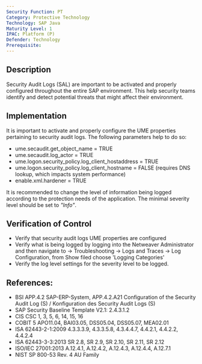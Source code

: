 ```yaml
---
Security Function: PT
Category: Protective Technology
Technology: SAP Java  
Maturity Level: 1
IPAC: Platform (P)
Defender: Technology
Prerequisite:
---
```


## Description

Security Audit Logs (SAL) are important to be activated and properly configured throughout the entire SAP environment. This help security teams identify and detect potential threats that might affect their environment.

## Implementation

It is important to activate and properly configure the UME properties pertaining to security audit logs. The following parameters help to do so:

- ume.secaudit.get_object_name = TRUE
- ume.secaudit.log_actor = TRUE
- ume.logon.security_policy.log_client_hostaddress = TRUE
- ume.logon.security_policy.log_client_hostname = FALSE (requires DNS lookup, which impacts system performance)
- enable.xml.hardener = TRUE

It is recommended to change the level of information being logged according to the protection needs of the application. The minimal severity level should be set to *"Info"*.

## Verification of Control

- Verify that security audit logs UME properties are configured
- Verify what is being logged by logging into the Netweaver Administrator and then navigate to -> Troubleshooting -> Logs and Traces -> Log Configuration, from Show filed choose 'Logging Categories'
- Verify the log level settings for the severity level to be logged.

## References:
- BSI APP.4.2 SAP-ERP-System, APP.4.2.A21 Configuration of the Security Audit Log (S) / Konfiguration des Security Audit Logs (S)
- SAP Security Baseline Template V2.1: 2.4.3.1.2
- CIS CSC 1, 3, 5, 6, 14, 15, 16
- COBIT 5 APO11.04, BAI03.05, DSS05.04, DSS05.07, MEA02.01
- ISA 62443-2-1:2009 4.3.3.3.9, 4.3.3.5.8, 4.3.4.4.7, 4.4.2.1, 4.4.2.2, 4.4.2.4
- ISA 62443-3-3:2013 SR 2.8, SR 2.9, SR 2.10, SR 2.11, SR 2.12
- ISO/IEC 27001:2013 A.12.4.1, A.12.4.2, A.12.4.3, A.12.4.4, A.12.7.1
- NIST SP 800-53 Rev. 4 AU Family
